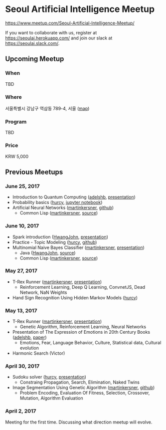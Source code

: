 # Seoul Artificial Intelligence Meetup

https://www.meetup.com/Seoul-Artificial-Intelligence-Meetup/

If you want to collaborate with us, register at https://seoulai.herokuapp.com/ and join our slack at https://seoulai.slack.com/.

## Upcoming Meetup
### When
TBD

### Where
서울특별시 강남구 역삼동 789-4, 서울 ([map](https://www.google.com/maps/search/%EC%84%9C%EC%9A%B8%ED%8A%B9%EB%B3%84%EC%8B%9C+%EA%B0%95%EB%82%A8%EA%B5%AC+%EC%97%AD%EC%82%BC%EB%8F%99+789-4,+%EC%84%9C%EC%9A%B8/@37.4972562,127.0363414,16z/data=!3m1!4b1))

### Program
TBD

### Price
KRW 5,000


## Previous Meetups
### June 25, 2017
* Introduction to Quantum Computing ([adelshb](https://github.com/adelshb), [presentation](https://github.com/martinkersner/seoul-artificial-intelligence-meetup/blob/master/presentations/Introduction_to_Quantum_Computing.pdf))
* Probability basics ([hurcy](https://github.com/hurcy), [jupyter notebook](https://github.com/hurcy/ThinkBayes/blob/master/notebooks/02_Computational_Statistics.ipynb))
* Artificial Neural Networks ([martinkersner](https://github.com/martinkersner), [github](https://github.com/martinkersner/ann-meetup))
  * Common Lisp ([martinkersner](https://github.com/martinkersner), [source](https://github.com/martinkersner/cl-ml/tree/master/ann))

### June 10, 2017
* Spark introduction ([HwangJohn](https://github.com/HwangJohn), [presentation](https://github.com/martinkersner/seoul-artificial-intelligence-meetup/blob/master/presentations/ApacheSparkIntroduction.pdf))
* Practice - Topic Modeling ([hurcy](https://github.com/hurcy), [github](https://github.com/hurcy/topicmodel))
* Multinomial Naive Bayes Classifier ([martinkersner](https://github.com/martinkersner), [presentation](https://docs.google.com/presentation/d/1uVpTKMlnNzTwvw2mAGpWd49dVEYY-S-VGWV3J1pGv2c/edit?usp=sharing))
  * Java ([HwangJohn](https://github.com/HwangJohn), [source](https://github.com/martinkersner/seoul-artificial-intelligence-meetup/tree/master/algorithms/naive-bayes-classifier/JohnHwang))
  * Common Lisp ([martinkersner](https://github.com/martinkersner), [source](https://github.com/martinkersner/cl-ml/tree/master/naive-bayes-classifier))

### May 27, 2017
* T-Rex Runner ([martinkersner](https://github.com/martinkersner), [presentation](https://docs.google.com/presentation/d/1gjrz9zvIXKf0Qw1gzr8_jIMCYkq2E4F1WdKVo320g18/edit?usp=sharing))
  * Reinforcement Learning, Deep Q Learning, ConvnetJS, Dead Network, NaN Weights
* Hand Sign Recognition Using Hidden Markov Models ([hurcy](https://github.com/hurcy))

### May 13, 2017
* T-Rex Runner ([martinkersner](https://github.com/martinkersner), [presentation](https://docs.google.com/presentation/d/1DaVv4PVHQRRoT3PA7aNdDcFYTWDZlAX2QfnWCelmQV8/edit?usp=sharing))
  * Genetic Algorithm, Reinforcement Learning, Neural Networks
* Presentation of The Expression of Emotions in 20th Century Books ([adelshb](https://github.com/adelshb), [paper](http://journals.plos.org/plosone/article?id=10.1371/journal.pone.0059030))
  * Emotions, Fear, Language Behavior, Culture, Statistical data, Cultural evolution
* Harmonic Search (Victor)

### April 30, 2017
* Sudoku solver ([hurcy](https://github.com/hurcy), [presentation](https://docs.google.com/presentation/d/1kmI2ChNoh1orQFEje2nuR00gKdxOEEEQ32diI2t1nQg/edit#slide=id.p))
  * Constraing Propagation, Search, Elimination, Naked Twins 
* Image Segmentation Using Genetic Algorithm ([martinkersner](https://github.com/martinkersner), [github](https://github.com/martinkersner/Image-Segmentation-Using-Genetic-Algorithm))
  * Problem Encoding, Evaluation Of Fitness, Selection, Crossover, Mutation, Algorithm Evaluation

### April 2, 2017
Meeting for the first time. Discussing what direction meetup will evolve.
